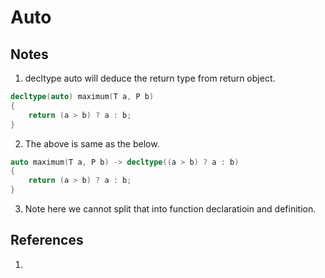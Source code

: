 # Auto

## Notes
1. decltype auto will deduce the return type from return object.

```cpp
decltype(auto) maximum(T a, P b)
{
    return (a > b) ? a : b;
}
```

2. The above is same as the below.

```cpp
auto maximum(T a, P b) -> decltype((a > b) ? a : b)
{
    return (a > b) ? a : b;
}
```

3. Note here we cannot split that into function declaratioin and definition. 


## References

1. 

